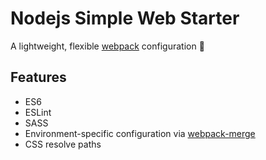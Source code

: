 # Nodejs Simple Web Starter

A lightweight, flexible [webpack](https://github.com/webpack/webpack) configuration :stew:

## Features

* ES6
* ESLint
* SASS
* Environment-specific configuration via [webpack-merge](https://github.com/survivejs/webpack-merge)
* CSS resolve paths
